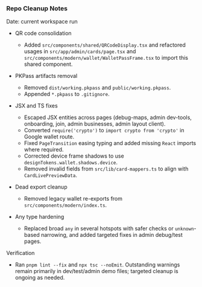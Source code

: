 ### Repo Cleanup Notes

Date: current workspace run

- QR code consolidation
  - Added `src/components/shared/QRCodeDisplay.tsx` and refactored usages in `src/app/admin/cards/page.tsx` and `src/components/modern/wallet/WalletPassFrame.tsx` to import this shared component.

- PKPass artifacts removal
  - Removed `dist/working.pkpass` and `public/working.pkpass`.
  - Appended `*.pkpass` to `.gitignore`.

- JSX and TS fixes
  - Escaped JSX entities across pages (debug-maps, admin dev-tools, onboarding, join, admin businesses, admin layout client).
  - Converted `require('crypto')` to `import crypto from 'crypto'` in Google wallet route.
  - Fixed `PageTransition` easing typing and added missing `React` imports where required.
  - Corrected device frame shadows to use `designTokens.wallet.shadows.device`.
  - Removed invalid fields from `src/lib/card-mappers.ts` to align with `CardLivePreviewData`.

- Dead export cleanup
  - Removed legacy wallet re-exports from `src/components/modern/index.ts`.

- Any type hardening
  - Replaced broad `any` in several hotspots with safer checks or `unknown`-based narrowing, and added targeted fixes in admin debug/test pages.

Verification
- Ran `pnpm lint --fix` and `npx tsc --noEmit`. Outstanding warnings remain primarily in dev/test/admin demo files; targeted cleanup is ongoing as needed.

